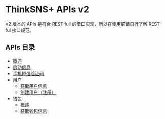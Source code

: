 # ThinkSNS+ APIs v2

V2 版本的 APIs 是符合 REST full 的借口实现，所以在使用前请自行了解 REST ful 接口规范。

## APIs 目录

- [概述](overview.md)
- [启动信息](bootstrappers.md)
- [手机短信验证码](verify-code.md)
- 用户
    - [获取用户信息](user/show.md)
    - [创建用户（注册）](user/create.md)
- 钱包
    - [概述](wallet/readme.md)
    - [获取钱包信息](wallet/show.md)
